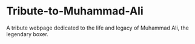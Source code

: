 # Tribute-to-Muhammad-Ali
A tribute webpage dedicated to the life and legacy of Muhammad Ali, the legendary boxer.

